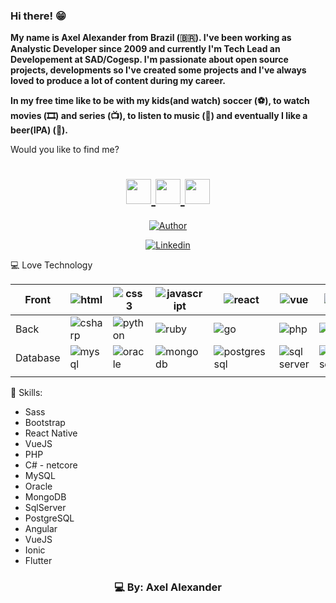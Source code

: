 ### Hi there! 😁

<b>My name is Axel Alexander from Brazil (🇧🇷). I've been working as Analystic Developer since 2009 and currently I'm Tech Lead an Developement at SAD/Cogesp. I'm passionate about open source projects, developments so I've created some projects and I've always loved to produce a lot of content during my career.

In my free time like to be with my kids(and watch) soccer (⚽️), to watch movies (🎞️) and series (📺), to listen to music (🎵) and eventually I like a beer(IPA) (🍺).
</b>

Would you like to find me?

<h1 align="center">
    <a href="https://www.linkedin.com/in/axeldeveloper/">
        <img src="https://ik.imagekit.io/ur6xo9m70i/linkedin_yuB1UqRGg.png" width="40">
    </a>
    <a href="https://www.instagram.com/axeldeveloper/">
        <img src="https://ik.imagekit.io/ur6xo9m70i/instagram_UCWwq7G9x.png" width="40">
    </a>
    <a href="https://api.whatsapp.com/send?phone=556793086042&text=Opa%2C%20ol%C3%A1%20Axel!%20Tudo%20bem%3F">
        <img src="https://ik.imagekit.io/ur6xo9m70i/whatsapp_GcZlNUyVJI.png" width="40">  
    </a>
</h1>

<p align="center">
    <a href="https://github.com/axeldeveloper"><img title="Author" src="https://img.shields.io/badge/AUTHOR-AXEL-orange.svg?style=for-the-badge&logo=github"></a>
</p>


<p align="center">
    <a href="https://www.linkedin.com/in/axeldeveloper/"><img title="Linkedin" src="https://img.shields.io/badge/LINKDIN-AXEL-blue.svg?style=for-the-badge&logo=linkedin"></a>
</p>



💻 Love Technology

<table class="tg">
<thead>
  <tr>
    <th class="tg-0pky">Front</th>
    <th class="tg-0pky"><img title="html" src="https://img.shields.io/badge/HTML-blue.svg?style=for-the-badge&logo=HTML"></th>
    <th class="tg-0pky"><img title="css3" src="https://img.shields.io/badge/css3-blue.svg?style=for-the-badge&logo=css3"></th>
    <th class="tg-0pky"><img title="javascript" src="https://img.shields.io/badge/javascript-blue.svg?style=for-the-badge&logo=javascript"></th>
    <th class="tg-0pky"><img title="react" src="https://img.shields.io/badge/react-blue.svg?style=for-the-badge&logo=react"></th>
    <th class="tg-0pky"><img title="vue" src="https://img.shields.io/badge/vue-greem.svg?style=for-the-badge&logo=vue"></th>
    <th class="tg-0pky"><img title="vue" src="https://img.shields.io/badge/nodejs-purple.svg?style=for-the-badge&logo=nodejs"></th>    
  </tr>
</thead>
<tbody>
  <tr>
    <td class="tg-0pky">Back</td>
    <td class="tg-0pky"><img title="csharp" src="https://img.shields.io/badge/csharp-blue.svg?style=for-the-badge&logo=csharp"></td>
    <td class="tg-0pky"><img title="python" src="https://img.shields.io/badge/PYTHON-yellow.svg?style=for-the-badge&logo=python"></td>
    <td class="tg-0pky"><img title="ruby" src="https://img.shields.io/badge/ruby-red.svg?style=for-the-badge&logo=ruby"></td>
    <td class="tg-0pky"><img title="go" src="https://img.shields.io/badge/GOLANG-green.svg?style=for-the-badge&logo=go"></td>
    <td class="tg-0pky"><img title="php" src="https://img.shields.io/badge/php-purple.svg?style=for-the-badge&logo=php"></td>
    <td class="tg-0pky"><img title="elixir" src="https://img.shields.io/badge/elixir-purple.svg?style=for-the-badge&logo=elixir"></td>
  </tr>
  <tr>
    <td class="tg-0pky">Database</td>
    <td class="tg-0pky"><img title="mysql" src="https://img.shields.io/badge/mysql-blue.svg?style=for-the-badge&logo=mysql"></td>
    <td class="tg-0pky"><img title="oracle" src="https://img.shields.io/badge/oracle-red.svg?style=for-the-badge&logo=oracle"></td>
    <td class="tg-0pky"><img title="mongodb" src="https://img.shields.io/badge/mongodb-red.svg?style=for-the-badge&logo=mongodb"></td>
    <td class="tg-0pky"><img title="postgressql" src="https://img.shields.io/badge/postgressql-red.svg?style=for-the-badge&logo=postgressql"></td>
    <td class="tg-0pky"><img title="sql server" src="https://img.shields.io/badge/sql-server-red.svg?style=for-the-badge&logo=sql-server"></td>
    <td class="tg-0pky"><img title="firebase" src="https://img.shields.io/badge/firebaser-red.svg?style=for-the-badge&logo=firebase"></td>
     
  </tr>
  <tr>
    <td class="tg-0pky"></td>
    <td class="tg-0pky"></td>
    <td class="tg-0pky"></td>
    <td class="tg-0pky"></td>
    <td class="tg-0pky"></td>
  </tr>
</tbody>
</table>

 
🚀 Skills:

- Sass
- Bootstrap
- React Native
- VueJS
- PHP
- C# - netcore
- MySQL
- Oracle
- MongoDB
- SqlServer
- PostgreSQL
- Angular
- VueJS
- Ionic
- Flutter

<h3 align="center">
    💻 By: Axel Alexander
</h3>

<!--
**axeldeveloper/axeldeveloper** is a ✨ _special_ ✨ repository because its `README.md` (this file) appears on your GitHub profile.

Here are some ideas to get you started:

- 🔭 I’m currently working on ...
- 🌱 I’m currently learning ...
- 👯 I’m looking to collaborate on ...
- 🤔 I’m looking for help with ...
- 💬 Ask me about ...
- 📫 How to reach me: ...
- 😄 33 year: ...
- ⚡ Fun fact: ...
-->
